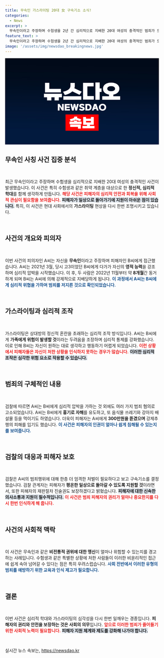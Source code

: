 ```yaml
---
title: 무속인 가스라이팅 20대 女 구속기소 소식!
categories:
  - News
excerpt: >
  무속인이라고 주장하며 수험생을 2년 간 심리적으로 지배한 20대 여성의 충격적인 범죄가 드러났다! 가스라이팅과 폭력으로 얽힌 이야기가 지금 시작된다. 클릭해 보세요!
feature_text: >
  무속인이라고 주장하며 수험생을 2년 간 심리적으로 지배한 20대 여성의 충격적인 범죄가 드러났다! 가스라이팅과 폭력으로 얽힌 이야기가 지금 시작된다. 클릭해 보세요!
image: '/assets/img/newsdao_breakingnews.jpg'
---
```


<p><img src="/assets/img/newsdao_breakingnews.jpg" alt="ontimetimes 속보" /></p>

<h2 data-ke-size="size26">무속인 사칭 사건 집중 분석</h2>

<p data-ke-size="size16">&nbsp;</p>

<p>최근 무속인이라고 주장하며 수험생을 심리적으로 지배한 20대 여성의 충격적인 사건이 발생했습니다. 이 사건은 특히 수험생과 같은 취약 계층을 대상으로 한 <b>정신적, 심리적 학대</b>를 함께 생각하게 만듭니다. <b><span style="color: #ee2323;">해당 사건은 피해자의 심리적 안전과 회복을 위해 사회적 관심이 필요함을 보여줍니다.</span></b> <b><span style="background-color: #21538527;">피해자가 일상으로 돌아가기에 지원이 아쉬운 점이 있습니다.</span></b> 특히, 이 사건은 현대 사회에서의 <b>가스라이팅</b> 현상을 다시 한번 조명시키고 있습니다.  </p>

<p data-ke-size="size16">&nbsp;</p>

<h2 data-ke-size="size26">사건의 개요와 피의자</h2>

<p data-ke-size="size16">&nbsp;</p>

<p>이번 사건의 피의자인 A씨는 자신을 <b>무속인</b>이라고 주장하며 피해자인 B씨에게 접근했습니다. A씨는 2021년 3월, 당시 고3이었던 B씨에게 다가가 자신의 <b>영적 능력</b>을 강조하며 심리적 압박을 시작했습니다. 이 후, 두 사람은 2022년 11월부터 약 <b>8개월</b>간 동거하게 되며 B씨는 A씨에 의해 강제적으로 지배당하게 됩니다. <b><span style="color: #1a5490;">이 과정에서 A씨는 B씨에게 심리적 위협을 가하며 범죄를 저지른 것으로 확인되었습니다.</span></b></p>

<p data-ke-size="size16">&nbsp;</p>

<h2 data-ke-size="size26">가스라이팅과 심리적 조작</h2>

<p data-ke-size="size16">&nbsp;</p>

<p>가스라이팅은 상대방의 정신적 혼란을 초래하는 심리적 조작 방식입니다. A씨는 B씨에게 <b>가족에게 위험이 발생할 것</b>이라는 두려움을 조장하며 심리적 통제를 강화했습니다. 이로 인해 B씨는 자신이 원하는 대로 생각하고 행동하기 어렵게 되었습니다. <b><span style="color: #ee2323;">이런 상황에서 피해자들은 자신이 처한 상황을 인식하지 못하는 경우가 많습니다.</span></b> <b><span style="background-color: #21538527;">이러한 심리적 조작은 심각한 위험 요소로 작용할 수 있습니다.</span></b></p>

<p data-ke-size="size16">&nbsp;</p>

<h2 data-ke-size="size26">범죄의 구체적인 내용</h2>

<p data-ke-size="size16">&nbsp;</p>

<p>검찰에 따르면 A씨는 B씨에게 심리적 압박을 가하는 것 외에도 여러 가지 범죄 혐의로 고소되었습니다. A씨는 B씨에게 <b>흉기로 자해</b>를 유도하고, 또 음식물 쓰레기와 강아지 배설물 등을 먹이기도 하였습니다. 더욱이 피해자는 A씨에게 <b>300만원을 뜯겼으며</b> 강제추행의 피해를 입기도 했습니다. <b><span style="color: #1a5490;">이 사건은 피해자의 인권이 얼마나 쉽게 침해될 수 있는지를 보여줍니다.</span></b></p>

<p data-ke-size="size16">&nbsp;</p>

<h2 data-ke-size="size26">검찰의 대응과 피해자 보호</h2>

<p data-ke-size="size16">&nbsp;</p>

<p>검찰은 A씨의 범죄행위에 대해 한층 더 엄격한 처벌이 필요하다고 보고 구속기소를 결정했습니다. 검찰 관계자는 피해자가 <b>평온한 일상으로 돌아갈 수 있도록 지원할 것</b>이라면서, 또한 피해자의 재판절차 진술권도 보장하겠다고 밝혔습니다. <b><span style="background-color: #21538527;">피해자에 대한 신속한 의사소통과 지원이 필수적입니다.</span></b> <b><span style="color: #ee2323;">이 사건은 범죄 피해자의 권리가 얼마나 중요한지를 다시 한번 인식하게 해 줍니다.</span></b></p>

<p data-ke-size="size16">&nbsp;</p>

<h2 data-ke-size="size26">사건의 사회적 맥락</h2>

<p data-ke-size="size16">&nbsp;</p>

<p>이 사건은 무속인과 같은 <b>비전통적 권위에 대한 맹신</b>이 얼마나 위험할 수 있는지를 경고하는 사례입니다. 수험생과 같은 특별한 상황에 처한 사람들이 이러한 비윤리적인 접근에 쉽게 속아 넘어갈 수 있다는 점은 특히 우려스럽습니다. <b><span style="color: #1a5490;">사회 전반에서 이러한 유형의 범죄를 예방하기 위한 교육과 인식 제고가 필요합니다.</span></b> </p>

<p data-ke-size="size16">&nbsp;</p>

<h2 data-ke-size="size26">결론</h2>

<p data-ke-size="size16">&nbsp;</p>

<p>이번 사건은 심리적 학대와 가스라이팅의 심각성을 다시 한번 일깨우는 경종입니다. <b>피해자의 권리와 안전을 보장하는 것은 사회의 의무</b>입니다. <b><span style="color: #ee2323;">앞으로 이러한 범죄가 줄어들기 위한 사회적 노력이 필요합니다.</span></b> <b><span style="background-color: #21538527;">피해자 지원 체계와 제도를 강화해 나가야 합니다.</span></b></p>

<p data-ke-size="size16">&nbsp;</p>
실시간 뉴스 속보는, <a href="https://newsdao.kr" rel="dofollow">https://newsdao.kr</a>


